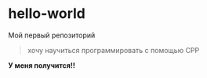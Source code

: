 # hello-world
Мой первый репозиторий
> хочу научиться программировать с помощью CPP

**У меня получится!!**
